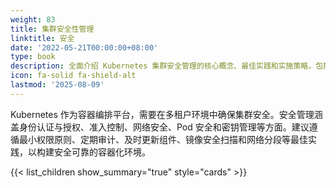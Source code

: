 ```yaml
---
weight: 83
title: 集群安全性管理
linktitle: 安全
date: '2022-05-21T00:00:00+08:00'
type: book
description: 全面介绍 Kubernetes 集群安全管理的核心概念、最佳实践和实施策略，包括身份认证、授权控制、网络安全、Pod 安全标准等关键安全机制。
icon: fa-solid fa-shield-alt
lastmod: '2025-08-09'
---
```


Kubernetes 作为容器编排平台，需要在多租户环境中确保集群安全。安全管理涵盖身份认证与授权、准入控制、网络安全、Pod 安全和密钥管理等方面。建议遵循最小权限原则、定期审计、及时更新组件、镜像安全扫描和网络分段等最佳实践，以构建安全可靠的容器化环境。

{{< list_children show_summary="true" style="cards"  >}}
